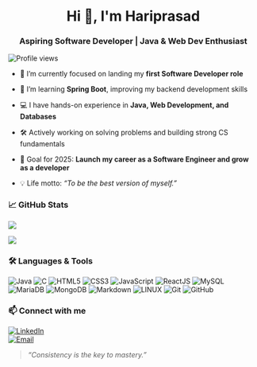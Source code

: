 <h1 align="center">Hi 👋, I'm Hariprasad</h1>
<h3 align="center">Aspiring Software Developer | Java & Web Dev Enthusiast</h3>

<p align="left">
  <img src="https://komarev.com/ghpvc/?username=hariprasad20xx&label=Profile%20views&color=0e75b6&style=flat" alt="Profile views" />
</p>

- 🔭 I’m currently focused on landing my **first Software Developer role**
  
- 🌱 I’m learning **Spring Boot**, improving my backend development skills
  
- 💻 I have hands-on experience in **Java, Web Development, and Databases**
  
- 🛠️ Actively working on solving problems and building strong CS fundamentals
  
- 🚀 Goal for 2025: **Launch my career as a Software Engineer and grow as a developer**
  
- 💡 Life motto: *“To be the best version of myself.”*


### 📈 GitHub Stats

![](https://github-readme-stats.vercel.app/api?username=hariprasad20xx&show_icons=true&theme=vue-dark&hide_border=true&include_all_commits=false&count_private=false)

![](https://github-readme-streak-stats.herokuapp.com/?user=hariprasad20xx&theme=vue-dark&hide_border=true)<br/>


### 🛠️ Languages & Tools

![Java](https://img.shields.io/badge/java-%23ED8B00.svg?style=flat&logo=openjdk&logoColor=white)
![C](https://img.shields.io/badge/c-%2300599C.svg?style=flat&logo=c&logoColor=white)
![HTML5](https://img.shields.io/badge/html5-%23E34F26.svg?style=flat&logo=html5&logoColor=white)
![CSS3](https://img.shields.io/badge/css3-%231572B6.svg?style=flat&logo=css3&logoColor=white)
![JavaScript](https://img.shields.io/badge/javascript-%23323330.svg?style=flat&logo=javascript&logoColor=%23F7DF1E)
![ReactJS](https://img.shields.io/badge/react-%2320232a.svg?style=flat&logo=react&logoColor=%2361DAFB)
![MySQL](https://img.shields.io/badge/mysql-%2300000f.svg?style=flat&logo=mysql&logoColor=white)
![MariaDB](https://img.shields.io/badge/-MariaDB-003545?style=flat&logo=mariadb)
![MongoDB](https://img.shields.io/badge/MongoDB-%234ea94b.svg?style=flat&logo=mongodb&logoColor=white)
![Markdown](https://img.shields.io/badge/-Markdown-000000?style=flat&logo=markdown)
![LINUX](https://img.shields.io/badge/Linux-FCC624?style=flat&logo=linux&logoColor=black)
![Git](https://img.shields.io/badge/git-%23F05033.svg?style=flat&logo=git&logoColor=white) 
![GitHub](https://img.shields.io/badge/github-%23121011.svg?style=flat&logo=github&logoColor=white)
### 📫 Connect with me

[![LinkedIn](https://img.shields.io/badge/-LinkedIn-blue?style=flat-square&logo=linkedin)](https://www.linkedin.com/in/hari-prasad-1b925a196)  
[![Email](https://img.shields.io/badge/-Email-white?style=flat-square&logo=gmail&logoColor=red)](mailto:hariprasadjnv963@gmail.com)


> *“Consistency is the key to mastery.”*
